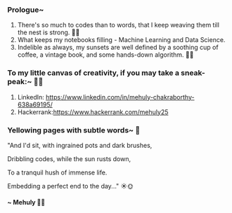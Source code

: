 ### Prologue~

1. There's so much to codes than to words, that I keep weaving them till the nest is strong. 🍃🍃
2. What keeps my notebooks filling - Machine Learning and Data Science. 
3. Indelible as always, my sunsets are well defined by a soothing cup of coffee, a vintage book, and some hands-down algorithm. 🌻🌻

### To my little canvas of creativity, if you may take a sneak-peak:~ 🌸🌸
1. LinkedIn: https://www.linkedin.com/in/mehuly-chakraborthy-638a69195/ 
2. Hackerrank:https://www.hackerrank.com/mehuly25

### Yellowing pages with subtle words~ 🍂

"And I'd sit, with  ingrained pots and dark brushes,

 Dribbling codes, while the sun rusts down,
 
 To a tranquil hush of immense life.
 
 Embedding a perfect end to the day..." ☀🌞



#### ~ Mehuly 🍁🍁
